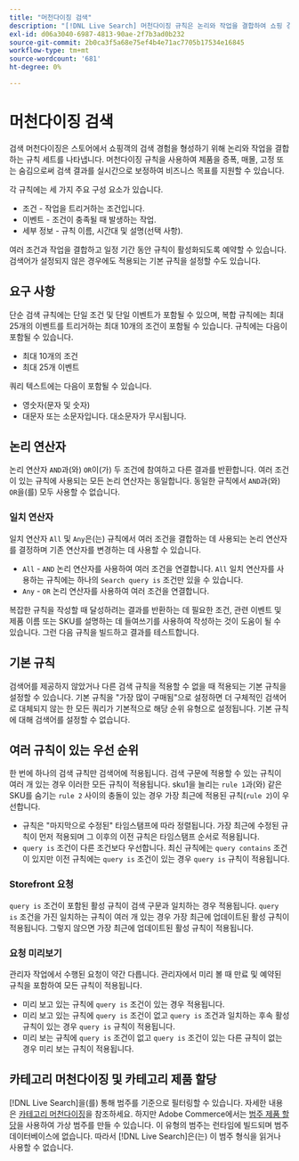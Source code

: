 ```yaml
---
title: "머천다이징 검색"
description: "[!DNL Live Search] 머천다이징 규칙은 논리와 작업을 결합하여 쇼핑 경험을 구체화합니다."
exl-id: d06a3040-6987-4813-90ae-2f7b3ad0b232
source-git-commit: 2b0ca3f5a68e75ef4b4e71ac7705b17534e16845
workflow-type: tm+mt
source-wordcount: '681'
ht-degree: 0%

---
```


# 머천다이징 검색

검색 머천다이징은 스토어에서 쇼핑객의 검색 경험을 형성하기 위해 논리와 작업을 결합하는 규칙 세트를 나타냅니다. 머천다이징 규칙을 사용하여 제품을 증폭, 매몰, 고정 또는 숨김으로써 검색 결과를 실시간으로 보정하여 비즈니스 목표를 지원할 수 있습니다.

각 규칙에는 세 가지 주요 구성 요소가 있습니다.

* 조건 - 작업을 트리거하는 조건입니다.
* 이벤트 - 조건이 충족될 때 발생하는 작업.
* 세부 정보 - 규칙 이름, 시간대 및 설명(선택 사항).

여러 조건과 작업을 결합하고 일정 기간 동안 규칙이 활성화되도록 예약할 수 있습니다. 검색어가 설정되지 않은 경우에도 적용되는 기본 규칙을 설정할 수도 있습니다.

## 요구 사항

단순 검색 규칙에는 단일 조건 및 단일 이벤트가 포함될 수 있으며, 복합 규칙에는 최대 25개의 이벤트를 트리거하는 최대 10개의 조건이 포함될 수 있습니다.
규칙에는 다음이 포함될 수 있습니다.

* 최대 10개의 조건
* 최대 25개 이벤트

쿼리 텍스트에는 다음이 포함될 수 있습니다.

* 영숫자(문자 및 숫자)
* 대문자 또는 소문자입니다. 대소문자가 무시됩니다.

## 논리 연산자

논리 연산자 `AND`과(와) `OR`이(가) 두 조건에 참여하고 다른 결과를 반환합니다. 여러 조건이 있는 규칙에 사용되는 모든 논리 연산자는 동일합니다. 동일한 규칙에서 `AND`과(와) `OR`을(를) 모두 사용할 수 없습니다.

### 일치 연산자

일치 연산자 `All` 및 `Any`은(는) 규칙에서 여러 조건을 결합하는 데 사용되는 논리 연산자를 결정하며 기존 연산자를 변경하는 데 사용할 수 있습니다.

* `All` - `AND` 논리 연산자를 사용하여 여러 조건을 연결합니다. `All` 일치 연산자를 사용하는 규칙에는 하나의 `Search query is` 조건만 있을 수 있습니다.
* `Any` - `OR` 논리 연산자를 사용하여 여러 조건을 연결합니다.

복잡한 규칙을 작성할 때 달성하려는 결과를 반환하는 데 필요한 조건, 관련 이벤트 및 제품 이름 또는 SKU를 설명하는 데 들여쓰기를 사용하여 작성하는 것이 도움이 될 수 있습니다. 그런 다음 규칙을 빌드하고 결과를 테스트합니다.

## 기본 규칙

검색어를 제공하지 않았거나 다른 검색 규칙을 적용할 수 없을 때 적용되는 기본 규칙을 설정할 수 있습니다. 기본 규칙을 &quot;가장 많이 구매됨&quot;으로 설정하면 더 구체적인 검색어로 대체되지 않는 한 모든 쿼리가 기본적으로 해당 순위 유형으로 설정됩니다. 기본 규칙에 대해 검색어를 설정할 수 없습니다.

## 여러 규칙이 있는 우선 순위

한 번에 하나의 검색 규칙만 검색어에 적용됩니다.
검색 구문에 적용할 수 있는 규칙이 여러 개 있는 경우 이러한 모든 규칙이 적용됩니다. sku1을 늘리는 `rule 1`과(와) 같은 SKU를 숨기는 `rule 2` 사이의 충돌이 있는 경우 가장 최근에 적용된 규칙(`rule 2`)이 우선합니다.

* 규칙은 &quot;마지막으로 수정된&quot; 타임스탬프에 따라 정렬됩니다. 가장 최근에 수정된 규칙이 먼저 적용되며 그 이후의 이전 규칙은 타임스탬프 순서로 적용됩니다.
* `query is` 조건이 다른 조건보다 우선합니다. 최신 규칙에는 `query contains` 조건이 있지만 이전 규칙에는 `query is` 조건이 있는 경우 `query is` 규칙이 적용됩니다.

### Storefront 요청

`query is` 조건이 포함된 활성 규칙이 검색 구문과 일치하는 경우 적용됩니다. `query is` 조건을 가진 일치하는 규칙이 여러 개 있는 경우 가장 최근에 업데이트된 활성 규칙이 적용됩니다.
그렇지 않으면 가장 최근에 업데이트된 활성 규칙이 적용됩니다.

### 요청 미리보기

관리자 작업에서 수행된 요청이 약간 다릅니다. 관리자에서 미리 볼 때 만료 및 예약된 규칙을 포함하여 모든 규칙이 적용됩니다.

* 미리 보고 있는 규칙에 `query is` 조건이 있는 경우 적용됩니다.
* 미리 보고 있는 규칙에 `query is` 조건이 없고 `query is` 조건과 일치하는 후속 활성 규칙이 있는 경우 `query is` 규칙이 적용됩니다.
* 미리 보는 규칙에 `query is` 조건이 없고 `query is` 조건이 있는 다른 규칙이 없는 경우 미리 보는 규칙이 적용됩니다.

## 카테고리 머천다이징 및 카테고리 제품 할당

[!DNL Live Search]을(를) 통해 범주를 기준으로 필터링할 수 있습니다. 자세한 내용은 [카테고리 머천다이징](category-merch.md)을 참조하세요.
하지만 Adobe Commerce에서는 [범주 제품 할당](https://experienceleague.adobe.com/docs/commerce-admin/catalog/categories/products-in-category/categories-product-assignments.html)을 사용하여 가상 범주를 만들 수 있습니다. 이 유형의 범주는 런타임에 빌드되며 범주 데이터베이스에 없습니다. 따라서 [!DNL Live Search]은(는) 이 범주 형식을 읽거나 사용할 수 없습니다.
